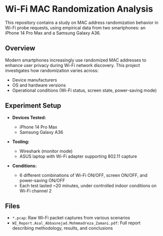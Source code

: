 # Wi-Fi MAC Randomization Analysis

This repository contains a study on MAC address randomization behavior in Wi-Fi probe requests, using empirical data from two smartphones: an iPhone 14 Pro Max and a Samsung Galaxy A36.

## Overview

Modern smartphones increasingly use randomized MAC addresses to enhance user privacy during Wi-Fi network discovery. This project investigates how randomization varies across:

- Device manufacturers
- OS and hardware versions
- Operational conditions (Wi-Fi status, screen state, power-saving mode)

## Experiment Setup

- **Devices Tested:**
  - iPhone 14 Pro Max
  - Samsung Galaxy A36

- **Tooling:**
  - Wireshark (monitor mode)
  - ASUS laptop with Wi-Fi adapter supporting 802.11 capture

- **Conditions:**
  - 6 different combinations of Wi-Fi ON/OFF, screen ON/OFF, and power-saving ON/OFF
  - Each test lasted ~20 minutes, under controlled indoor conditions on Wi-Fi channel 2

## Files

- `*.pcap`: Raw Wi-Fi packet captures from various scenarios
- `WI_Report.Asal_Abbasnejad.Mohmmadreza_Zamani.pdf`: Full report describing methodology, results, and conclusions
